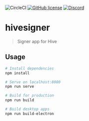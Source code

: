 ![CircleCI](https://img.shields.io/circleci/project/github/bonustrack/steemconnect.svg)
[![GitHub license](https://img.shields.io/badge/license-MIT-blue.svg)](https://raw.githubusercontent.com/bonustrack/steemconnect/master/LICENSE)
[![Discord](https://img.shields.io/discord/352140630769664009.svg?color=%236b80c4&label=discord)](https://discord.gg/NCZMVev)

# hivesigner

> Signer app for Hive

## Usage

``` bash
# Install dependencies
npm install

# Serve on localhost:8080
npm run serve

# Build for production
npm run build

# Build desktop apps
npm run build-electron
```
